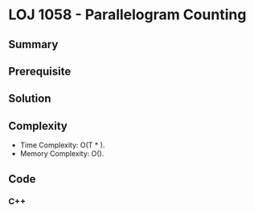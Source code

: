 # LOJ 1058 - Parallelogram Counting

## Summary


## Prerequisite


## Solution

## Complexity
- Time Complexity: O(T * ). 
- Memory Complexity: O().

## Code

### C++

```cpp

```